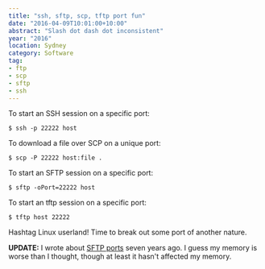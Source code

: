 ```yaml
---
title: "ssh, sftp, scp, tftp port fun"
date: "2016-04-09T10:01:00+10:00"
abstract: "Slash dot dash dot inconsistent"
year: "2016"
location: Sydney
category: Software
tag:
- ftp
- scp
- sftp
- ssh
---
```

To start an SSH session on a specific port:

    $ ssh -p 22222 host

To download a file over SCP on a unique port:

    $ scp -P 22222 host:file .

To start an SFTP session on a specific port:

    $ sftp -oPort=22222 host

To start an tftp session on a specific port:

    $ tftp host 22222

Hashtag Linux userland! Time to break out some port of another nature.

**UPDATE:** I wrote about [SFTP ports] seven years ago. I guess my memory is worse than I thought, though at least it hasn't affected my memory.

[SFTP ports]: https://rubenerd.com/p3729/ "Initiating SFTP connections with a non standard port"

